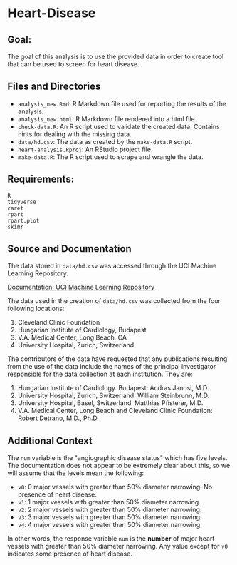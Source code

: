 # Heart-Disease

## Goal:
The goal of this analysis is to use the provided data in order to create tool that can be used to screen for heart disease.

## Files and Directories
- `analysis_new.Rmd`: R Markdown file used for reporting the results of the analysis.
- `analysis_new.html`: R Markdown file rendered into a html file.
- `check-data.R`: An R script used to validate the created data. Contains hints for dealing with the missing data.
- `data/hd.csv`: The data as created by the `make-data.R` script.
- `heart-analysis.Rproj`: An RStudio project file.
- `make-data.R`: The R script used to scrape and wrangle the data.

## Requirements:
```
R
tidyverse
caret
rpart
rpart.plot
skimr
```

## Source and Documentation

The data stored in `data/hd.csv` was accessed through the UCI Machine Learning Repository.

[Documentation: UCI Machine Learning Repository](https://archive.ics.uci.edu/ml/datasets/Heart+Disease)

The data used in the creation of `data/hd.csv` was collected from the four following locations:

1. Cleveland Clinic Foundation
2. Hungarian Institute of Cardiology, Budapest
3. V.A. Medical Center, Long Beach, CA
4. University Hospital, Zurich, Switzerland

The contributors of the data have requested that any publications resulting from the use of the data include the  names of the principal investigator responsible for the data collection at each institution.  They are:

1. Hungarian Institute of Cardiology. Budapest: Andras Janosi, M.D.
2. University Hospital, Zurich, Switzerland: William Steinbrunn, M.D.
3. University Hospital, Basel, Switzerland: Matthias Pfisterer, M.D.
4. V.A. Medical Center, Long Beach and Cleveland Clinic Foundation: Robert Detrano, M.D., Ph.D.

## Additional Context

The `num` variable is the "angiographic disease status" which has five levels. The documentation does not appear to be extremely clear about this, so we will assume that the levels mean the following:

- `v0`: 0 major vessels with greater than 50% diameter narrowing. No presence of heart disease.
- `v1`: 1 major vessels with greater than 50% diameter narrowing.
- `v2`: 2 major vessels with greater than 50% diameter narrowing. 
- `v3`: 3 major vessels with greater than 50% diameter narrowing.
- `v4`: 4 major vessels with greater than 50% diameter narrowing.

In other words, the response variable `num` is the **number** of major heart vessels with greater than 50% diameter narrowing. Any value except for `v0` indicates some presence of heart disease.
